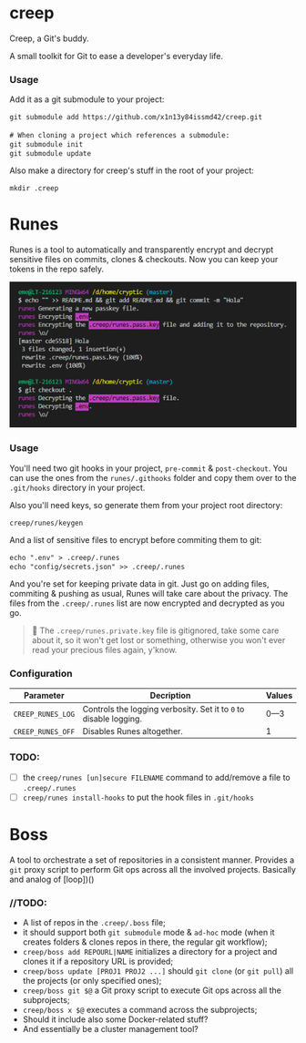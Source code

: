 # creep
Creep, a Git's buddy.

A small toolkit for Git to ease a developer's everyday life.

### Usage
Add it as a git submodule to your project:
```Shell
git submodule add https://github.com/x1n13y84issmd42/creep.git

# When cloning a project which references a submodule:
git submodule init
git submodule update
```

Also make a directory for creep's stuff in the root of your project:
```Shell
mkdir .creep
```

# Runes
Runes is a tool to automatically and transparently encrypt and decrypt sensitive files on commits, clones & checkouts. Now you can keep your tokens in the repo safely.

![](assets/runes.png)

### Usage
You'll need two git hooks in your project, `pre-commit` & `post-checkout`. You can use the ones from the `runes/.githooks` folder and copy them over to the `.git/hooks` directory in your project.

Also you'll need keys, so generate them from your project root directory:
```Shell
creep/runes/keygen
```

And a list of sensitive files to encrypt before commiting them to git:
```Shell
echo ".env" > .creep/.runes
echo "config/secrets.json" >> .creep/.runes
```

And you're set for keeping private data in git. Just go on adding files, commiting & pushing as usual, Runes will take care about the privacy. The files from the `.creep/.runes` list are now encrypted and decrypted as you go.
 
> :eggplant: The `.creep/runes.private.key` file is gitignored, take some care about it, so it won't get lost or something, otherwise you won't ever read your precious files again, y'know.

### Configuration

|Parameter|Decription|Values|
|-|-|-|
|`CREEP_RUNES_LOG`|Controls the logging verbosity. Set it to `0` to disable logging.|0—3
|`CREEP_RUNES_OFF`|Disables Runes altogether.|1

### TODO:
* [ ] the `creep/runes [un]secure FILENAME` command to add/remove a file to `.creep/.runes`
* [ ] `creep/runes install-hooks` to put the hook files in `.git/hooks`

# Boss

A tool to orchestrate a set of repositories in a consistent manner. Provides a `git` proxy script to perform Git ops across all the involved projects. Basically and analog of [loop])()

### //TODO:
* A list of repos in the `.creep/.boss` file;
* it should support both `git submodule` mode & `ad-hoc` mode (when it creates folders & clones repos in there, the regular git workflow);
* `creep/boss add REPOURL|NAME` initializes a directory for a project and clones it if a repository URL is provided;
* `creep/boss update [PROJ1 PROJ2 ...]` should `git clone` (or `git pull`) all the projects (or only specified ones);
* `creep/boss git $@` a Git proxy script to execute Git ops across all the subprojects;
* `creep/boss x $@` executes a command across the subprojects;
* Should it include also some Docker-related stuff?
* And essentially be a cluster management tool?